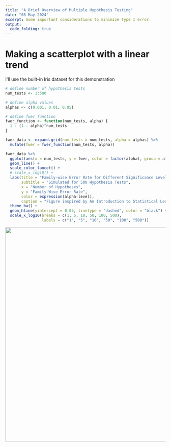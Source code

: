 ```yaml
---
title: "A Brief Overview of Multiple Hypothesis Testing"
date: "08 May 2024"
excerpt: Some important considerations to minimize Type I error.
output:
  code_folding: true
---
```




# Making a scatterplot with a linear trend
I'll use the built-in Iris dataset for this demonstration


```r
# define number of hypothesis tests
num_tests <- 1:500

# define alpha values
alphas <- c(0.001, 0.01, 0.05)

# define fwer function
fwer_function <- function(num_tests, alpha) {
  1 - (1 - alpha)^num_tests
}

fwer_data <- expand.grid(num_tests = num_tests, alpha = alphas) %>% 
  mutate(fwer = fwer_function(num_tests, alpha))

fwer_data %>% 
  ggplot(aes(x = num_tests, y = fwer, color = factor(alpha), group = alpha)) +
  geom_line() +
  scale_color_lancet() +
  # scale_x_log10() +
  labs(title = "Family-wise Error Rate for Different Significance Levels",
       subtitle = "Simulated for 500 Hypothesis Tests",
       x = "Number of Hypotheses",
       y = "Family-Wise Error Rate",
       color = expression(alpha-level),
       caption = "Figure inspired by An Introduction to Statistical Learning") +
  theme_bw() +
  geom_hline(yintercept = 0.05, linetype = "dashed", color = "black") +
  scale_x_log10(breaks = c(1, 5, 10, 50, 100, 500),
                labels = c("1", "5", "10", "50", "100", "500"))
```

<img src="{{< blogdown/postref >}}index_files/figure-html/featured-1.png" width="672" />

